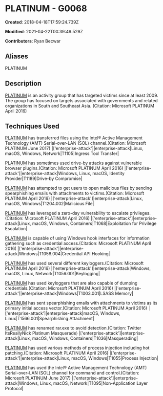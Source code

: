 # PLATINUM - G0068

**Created**: 2018-04-18T17:59:24.739Z

**Modified**: 2021-04-22T00:39:49.529Z

**Contributors**: Ryan Becwar

## Aliases

PLATINUM

## Description

[PLATINUM](https://attack.mitre.org/groups/G0068) is an activity group that has targeted victims since at least 2009. The group has focused on targets associated with governments and related organizations in South and Southeast Asia. (Citation: Microsoft PLATINUM April 2016)

## Techniques Used


[PLATINUM](https://attack.mitre.org/groups/G0068) has transferred files using the Intel® Active Management Technology (AMT) Serial-over-LAN (SOL) channel.(Citation: Microsoft PLATINUM June 2017)
|['enterprise-attack']|enterprise-attack|Linux, macOS, Windows, Network|T1105|Ingress Tool Transfer|


[PLATINUM](https://attack.mitre.org/groups/G0068) has sometimes used drive-by attacks against vulnerable browser plugins.(Citation: Microsoft PLATINUM April 2016)
|['enterprise-attack']|enterprise-attack|Windows, Linux, macOS, Identity Provider|T1189|Drive-by Compromise|


[PLATINUM](https://attack.mitre.org/groups/G0068) has attempted to get users to open malicious files by sending spearphishing emails with attachments to victims.(Citation: Microsoft PLATINUM April 2016)
|['enterprise-attack']|enterprise-attack|Linux, macOS, Windows|T1204.002|Malicious File|


[PLATINUM](https://attack.mitre.org/groups/G0068) has leveraged a zero-day vulnerability to escalate privileges.(Citation: Microsoft PLATINUM April 2016)
|['enterprise-attack']|enterprise-attack|Linux, macOS, Windows, Containers|T1068|Exploitation for Privilege Escalation|


[PLATINUM](https://attack.mitre.org/groups/G0068) is capable of using Windows hook interfaces for information gathering such as credential access.(Citation: Microsoft PLATINUM April 2016)
|['enterprise-attack']|enterprise-attack|Windows|T1056.004|Credential API Hooking|


[PLATINUM](https://attack.mitre.org/groups/G0068) has used several different keyloggers.(Citation: Microsoft PLATINUM April 2016)
|['enterprise-attack']|enterprise-attack|Windows, macOS, Linux, Network|T1056.001|Keylogging|


[PLATINUM](https://attack.mitre.org/groups/G0068) has used keyloggers that are also capable of dumping credentials.(Citation: Microsoft PLATINUM April 2016)
|['enterprise-attack']|enterprise-attack|Windows|T1003.001|LSASS Memory|


[PLATINUM](https://attack.mitre.org/groups/G0068) has sent spearphishing emails with attachments to victims as its primary initial access vector.(Citation: Microsoft PLATINUM April 2016)
|['enterprise-attack']|enterprise-attack|macOS, Windows, Linux|T1566.001|Spearphishing Attachment|


[PLATINUM](https://attack.mitre.org/groups/G0068) has renamed rar.exe to avoid detection.(Citation: Twitter ItsReallyNick Platinum Masquerade)
|['enterprise-attack']|enterprise-attack|Linux, macOS, Windows, Containers|T1036|Masquerading|


[PLATINUM](https://attack.mitre.org/groups/G0068) has used various methods of process injection including hot patching.(Citation: Microsoft PLATINUM April 2016)
|['enterprise-attack']|enterprise-attack|Linux, macOS, Windows|T1055|Process Injection|


[PLATINUM](https://attack.mitre.org/groups/G0068) has used the Intel® Active Management Technology (AMT) Serial-over-LAN (SOL) channel for command and control.(Citation: Microsoft PLATINUM June 2017)
|['enterprise-attack']|enterprise-attack|Windows, Linux, macOS, Network|T1095|Non-Application Layer Protocol|

